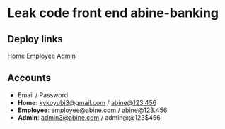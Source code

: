 # Leak code front end abine-banking

## Deploy links
[Home](https://abine.fly.dev/)
[Employee](https://abine.fly.dev/employee)
[Admin](https://abine.fly.dev/admin)

## Accounts
- Email / Password
- **Home**: kykoyubi3@gmail.com / abine@123.456
- **Employee**: employee@abine.com / abine@123.456
- **Admin**: admin3@abine.com / admin@@123$456
